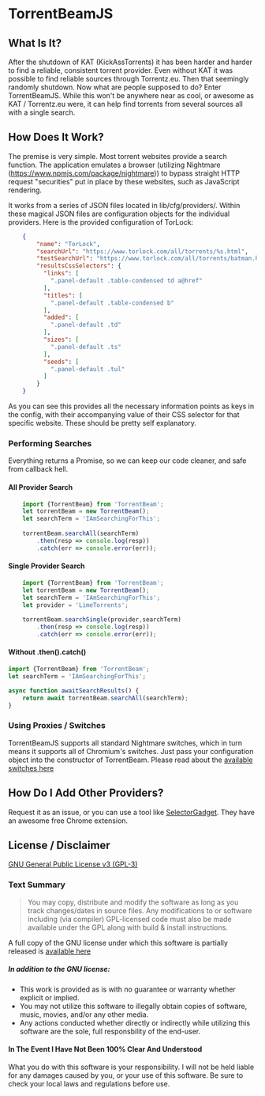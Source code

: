 # TorrentBeamJS

## What Is It?

After the shutdown of KAT (KickAssTorrents) it has been harder and harder to find a reliable, consistent torrent provider. Even without KAT it was possible to find reliable sources through Torrentz.eu. Then that seemingly randomly shutdown. Now what are people supposed to do? Enter TorrentBeamJS. While this won't be anywhere near as cool, or awesome as KAT / Torrentz.eu were, it can help find torrents from several sources all with a single search.

## How Does It Work?

The premise is very simple. Most torrent websites provide a search function. The application emulates a browser (utilizing Nightmare (<https://www.npmjs.com/package/nightmare>)) to bypass straight HTTP request "securities" put in place by these websites, such as JavaScript rendering.

It works from a series of JSON files located in lib/cfg/providers/. Within these magical JSON files are configuration objects for the individual providers. Here is the provided configuration of TorLock:

```json
    {
		"name": "TorLock",
		"searchUrl": "https://www.torlock.com/all/torrents/%s.html",
		"testSearchUrl": "https://www.torlock.com/all/torrents/batman.html",
		"resultsCssSelectors": {
		  "links": [
			".panel-default .table-condensed td a@href"
		  ],
		  "titles": [
			".panel-default .table-condensed b"
		  ],
		  "added": [
			".panel-default .td"
		  ],
		  "sizes": [
			".panel-default .ts"
		  ],
		  "seeds": [
			".panel-default .tul"
		  ]
		}
	}
```
As you can see this provides all the necessary information points as keys in the config, with their accompanying value of their CSS selector for that specific website. These should be pretty self explanatory.

### Performing Searches

Everything returns a Promise, so we can keep our code cleaner, and safe from callback hell.

#### All Provider Search

```typescript
    import {TorrentBeam} from 'TorrentBeam';
    let torrentBeam = new TorrentBeam();
    let searchTerm = 'IAmSearchingForThis';
    
    torrentBeam.searchAll(searchTerm)
        .then(resp => console.log(resp))
        .catch(err => console.error(err));
```

#### Single Provider Search
```typescript
    import {TorrentBeam} from 'TorrentBeam';
    let torrentBeam = new TorrentBeam();
    let searchTerm = 'IAmSearchingForThis';
    let provider = 'LimeTorrents';
    
    torrentBeam.searchSingle(provider,searchTerm)
        .then(resp => console.log(resp))
        .catch(err => console.error(err));
```

#### Without .then().catch()
```typescript
import {TorrentBeam} from 'TorrentBeam';
let searchTerm = 'IAmSearchingForThis';

async function awaitSearchResults() {
    return await torrentBeam.searchAll(searchTerm);
}
```

### Using Proxies / Switches
TorrentBeamJS supports all standard Nightmare switches, which in turn means it supports all of Chromium's switches. 
Just pass your configuration object into the constructor of TorrentBeam.
Please read about the [available switches here](https://github.com/segmentio/nightmare/blob/a5e658bf04815bb2c3340fd05d34e2d158f6c7e6/Readme.md#switches)


## How Do I Add Other Providers?

Request it as an issue, or you can use a tool like [SelectorGadget](http://selectorgadget.com/). They have an awesome free Chrome extension.

## License / Disclaimer
[GNU General Public License v3 (GPL-3)](https://tldrlegal.com/license/gnu-general-public-license-v3-(gpl-3)#summary)
### Text Summary
>You may copy, distribute and modify the software as long as you track changes/dates in source files. Any modifications to or software including (via compiler) GPL-licensed code must also be made available under the GPL along with build & install instructions.

A full copy of the GNU license under which this software is partially released is [available here](https://tldrlegal.com/license/gnu-general-public-license-v3-(gpl-3)#fulltext)

##### In addition to the GNU license:
* This work is provided as is with no guarantee or warranty whether explicit or implied.
* You may not utilize this software to illegally obtain copies of software, music, movies, and/or any other media.
* Any actions conducted whether directly or indirectly while utilizing this software are the sole, full responsbility of the end-user.

#### In The Event I Have Not Been 100% Clear And Understood
What you do with this software is your responsibility. I will not be held liable for any damages caused by you, or your use of this software. Be sure to check your local laws and regulations before use.